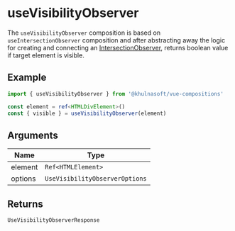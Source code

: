 # useVisibilityObserver
The `useVisibilityObserver` composition is based on `useIntersectionObserver` composition and after abstracting away the logic for creating and connecting an [IntersectionObserver](https://developer.mozilla.org/en-US/docs/Web/API/IntersectionObserver/IntersectionObserver), returns boolean value if target element is visible.

## Example
```typescript
import { useVisibilityObserver } from '@khulnasoft/vue-compositions'

const element = ref<HTMLDivElement>()
const { visible } = useVisibilityObserver(element)
```

## Arguments
| Name  | Type                    |
|-------|-------------------------|
| element | `Ref<HTMLElement>` |
| options  | `UseVisibilityObserverOptions`  |

## Returns
`UseVisibilityObserverResponse`